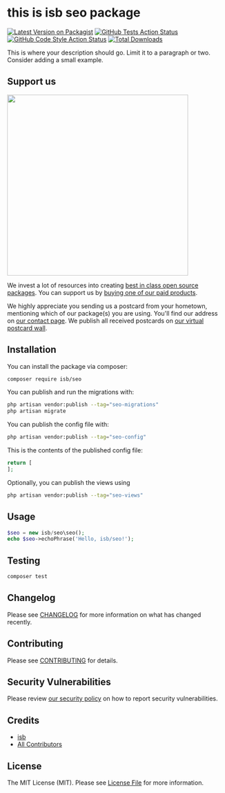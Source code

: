 # this is isb seo package

[![Latest Version on Packagist](https://img.shields.io/packagist/v/isb/seo.svg?style=flat-square)](https://packagist.org/packages/isb/seo)
[![GitHub Tests Action Status](https://img.shields.io/github/workflow/status/isb/seo/run-tests?label=tests)](https://github.com/isb/seo/actions?query=workflow%3Arun-tests+branch%3Amain)
[![GitHub Code Style Action Status](https://img.shields.io/github/workflow/status/isb/seo/Fix%20PHP%20code%20style%20issues?label=code%20style)](https://github.com/isb/seo/actions?query=workflow%3A"Fix+PHP+code+style+issues"+branch%3Amain)
[![Total Downloads](https://img.shields.io/packagist/dt/isb/seo.svg?style=flat-square)](https://packagist.org/packages/isb/seo)

This is where your description should go. Limit it to a paragraph or two. Consider adding a small example.

## Support us

[<img src="https://github-ads.s3.eu-central-1.amazonaws.com/seo.jpg?t=1" width="419px" />](https://spatie.be/github-ad-click/seo)

We invest a lot of resources into creating [best in class open source packages](https://spatie.be/open-source). You can support us by [buying one of our paid products](https://spatie.be/open-source/support-us).

We highly appreciate you sending us a postcard from your hometown, mentioning which of our package(s) you are using. You'll find our address on [our contact page](https://spatie.be/about-us). We publish all received postcards on [our virtual postcard wall](https://spatie.be/open-source/postcards).

## Installation

You can install the package via composer:

```bash
composer require isb/seo
```

You can publish and run the migrations with:

```bash
php artisan vendor:publish --tag="seo-migrations"
php artisan migrate
```

You can publish the config file with:

```bash
php artisan vendor:publish --tag="seo-config"
```

This is the contents of the published config file:

```php
return [
];
```

Optionally, you can publish the views using

```bash
php artisan vendor:publish --tag="seo-views"
```

## Usage

```php
$seo = new isb/seo\seo();
echo $seo->echoPhrase('Hello, isb/seo!');
```

## Testing

```bash
composer test
```

## Changelog

Please see [CHANGELOG](CHANGELOG.md) for more information on what has changed recently.

## Contributing

Please see [CONTRIBUTING](CONTRIBUTING.md) for details.

## Security Vulnerabilities

Please review [our security policy](../../security/policy) on how to report security vulnerabilities.

## Credits

- [isb](https://github.com/isb)
- [All Contributors](../../contributors)

## License

The MIT License (MIT). Please see [License File](LICENSE.md) for more information.
